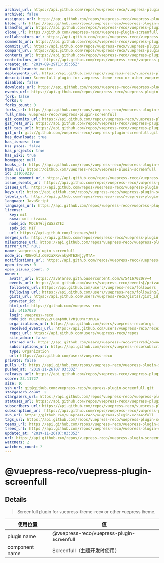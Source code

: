 ```yaml
---
archive_url: https://api.github.com/repos/vuepress-reco/vuepress-plugin-screenfull/{archive_format}{/ref}
archived: false
assignees_url: https://api.github.com/repos/vuepress-reco/vuepress-plugin-screenfull/assignees{/user}
blobs_url: https://api.github.com/repos/vuepress-reco/vuepress-plugin-screenfull/git/blobs{/sha}
branches_url: https://api.github.com/repos/vuepress-reco/vuepress-plugin-screenfull/branches{/branch}
clone_url: https://github.com/vuepress-reco/vuepress-plugin-screenfull.git
collaborators_url: https://api.github.com/repos/vuepress-reco/vuepress-plugin-screenfull/collaborators{/collaborator}
comments_url: https://api.github.com/repos/vuepress-reco/vuepress-plugin-screenfull/comments{/number}
commits_url: https://api.github.com/repos/vuepress-reco/vuepress-plugin-screenfull/commits{/sha}
compare_url: https://api.github.com/repos/vuepress-reco/vuepress-plugin-screenfull/compare/{base}...{head}
contents_url: https://api.github.com/repos/vuepress-reco/vuepress-plugin-screenfull/contents/{+path}
contributors_url: https://api.github.com/repos/vuepress-reco/vuepress-plugin-screenfull/contributors
created_at: '2019-09-29T13:35:55Z'
default_branch: master
deployments_url: https://api.github.com/repos/vuepress-reco/vuepress-plugin-screenfull/deployments
description: Screenfull plugin for vuepress-theme-reco or other vuepress theme.
disabled: false
downloads_url: https://api.github.com/repos/vuepress-reco/vuepress-plugin-screenfull/downloads
events_url: https://api.github.com/repos/vuepress-reco/vuepress-plugin-screenfull/events
fork: false
forks: 0
forks_count: 0
forks_url: https://api.github.com/repos/vuepress-reco/vuepress-plugin-screenfull/forks
full_name: vuepress-reco/vuepress-plugin-screenfull
git_commits_url: https://api.github.com/repos/vuepress-reco/vuepress-plugin-screenfull/git/commits{/sha}
git_refs_url: https://api.github.com/repos/vuepress-reco/vuepress-plugin-screenfull/git/refs{/sha}
git_tags_url: https://api.github.com/repos/vuepress-reco/vuepress-plugin-screenfull/git/tags{/sha}
git_url: git://github.com/vuepress-reco/vuepress-plugin-screenfull.git
has_downloads: true
has_issues: true
has_pages: false
has_projects: true
has_wiki: true
homepage: null
hooks_url: https://api.github.com/repos/vuepress-reco/vuepress-plugin-screenfull/hooks
html_url: https://github.com/vuepress-reco/vuepress-plugin-screenfull
id: 211668210
issue_comment_url: https://api.github.com/repos/vuepress-reco/vuepress-plugin-screenfull/issues/comments{/number}
issue_events_url: https://api.github.com/repos/vuepress-reco/vuepress-plugin-screenfull/issues/events{/number}
issues_url: https://api.github.com/repos/vuepress-reco/vuepress-plugin-screenfull/issues{/number}
keys_url: https://api.github.com/repos/vuepress-reco/vuepress-plugin-screenfull/keys{/key_id}
labels_url: https://api.github.com/repos/vuepress-reco/vuepress-plugin-screenfull/labels{/name}
language: JavaScript
languages_url: https://api.github.com/repos/vuepress-reco/vuepress-plugin-screenfull/languages
license:
  key: mit
  name: MIT License
  node_id: MDc6TGljZW5zZTEz
  spdx_id: MIT
  url: https://api.github.com/licenses/mit
merges_url: https://api.github.com/repos/vuepress-reco/vuepress-plugin-screenfull/merges
milestones_url: https://api.github.com/repos/vuepress-reco/vuepress-plugin-screenfull/milestones{/number}
mirror_url: null
name: vuepress-plugin-screenfull
node_id: MDEwOlJlcG9zaXRvcnkyMTE2NjgyMTA=
notifications_url: https://api.github.com/repos/vuepress-reco/vuepress-plugin-screenfull/notifications{?since,all,participating}
open_issues: 0
open_issues_count: 0
owner:
  avatar_url: https://avatars0.githubusercontent.com/u/54167020?v=4
  events_url: https://api.github.com/users/vuepress-reco/events{/privacy}
  followers_url: https://api.github.com/users/vuepress-reco/followers
  following_url: https://api.github.com/users/vuepress-reco/following{/other_user}
  gists_url: https://api.github.com/users/vuepress-reco/gists{/gist_id}
  gravatar_id: ''
  html_url: https://github.com/vuepress-reco
  id: 54167020
  login: vuepress-reco
  node_id: MDEyOk9yZ2FuaXphdGlvbjU0MTY3MDIw
  organizations_url: https://api.github.com/users/vuepress-reco/orgs
  received_events_url: https://api.github.com/users/vuepress-reco/received_events
  repos_url: https://api.github.com/users/vuepress-reco/repos
  site_admin: false
  starred_url: https://api.github.com/users/vuepress-reco/starred{/owner}{/repo}
  subscriptions_url: https://api.github.com/users/vuepress-reco/subscriptions
  type: Organization
  url: https://api.github.com/users/vuepress-reco
private: false
pulls_url: https://api.github.com/repos/vuepress-reco/vuepress-plugin-screenfull/pulls{/number}
pushed_at: '2019-11-26T07:03:33Z'
releases_url: https://api.github.com/repos/vuepress-reco/vuepress-plugin-screenfull/releases{/id}
score: 23.11727
size: 16
ssh_url: git@github.com:vuepress-reco/vuepress-plugin-screenfull.git
stargazers_count: 2
stargazers_url: https://api.github.com/repos/vuepress-reco/vuepress-plugin-screenfull/stargazers
statuses_url: https://api.github.com/repos/vuepress-reco/vuepress-plugin-screenfull/statuses/{sha}
subscribers_url: https://api.github.com/repos/vuepress-reco/vuepress-plugin-screenfull/subscribers
subscription_url: https://api.github.com/repos/vuepress-reco/vuepress-plugin-screenfull/subscription
svn_url: https://github.com/vuepress-reco/vuepress-plugin-screenfull
tags_url: https://api.github.com/repos/vuepress-reco/vuepress-plugin-screenfull/tags
teams_url: https://api.github.com/repos/vuepress-reco/vuepress-plugin-screenfull/teams
trees_url: https://api.github.com/repos/vuepress-reco/vuepress-plugin-screenfull/git/trees{/sha}
updated_at: '2019-11-26T07:03:35Z'
url: https://api.github.com/repos/vuepress-reco/vuepress-plugin-screenfull
watchers: 2
watchers_count: 2
---
```


# @vuepress-reco/vuepress-plugin-screenfull

## Details

> Screenfull plugin for vuepress-theme-reco or other vuepress theme.

|使用位置|值|
|-|-|
|plugin name|@vuepress-reco/vuepress-plugin-screenfull|
|component name|Screenfull（主题开发时使用）|


